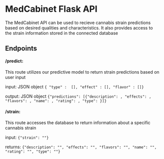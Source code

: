 # MedCabinet Flask API

The MedCabinet API can be used to recieve cannabis strain predictions based on desired qualities and characteristics. It also provides access to the strain information stored in the connected database

## Endpoints

#### /predict:
This route utilizes our predictive model to return strain predictions based on user input

input: JSON object `{
"type" :  [],
"effect" : [],
"flavor" : []}`

output: JSON object `{"predictions": [{"description": ,
"effects": , "flavors": , "name": , "rating": , "type": }]}` 

#### /strain:
This route accesses the database to return information about a specific cannabis strain

input: `{"strain": ""}`

returns: `{"description": "", "effects": "", "flavors": "", "name": "", "rating": "", "type": ""}`

